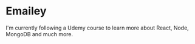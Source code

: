 # Emailey
I'm currently following a Udemy course to learn more about React, Node, MongoDB and much more.
